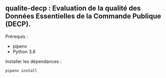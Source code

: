 ## **qualite-decp** : Evaluation de la qualité des Données Essentielles de la Commande Publique (DECP). 

Prérequis :
* pipenv
* Python 3.8

Installer les dépendances  :
```shell
pipenv install
```